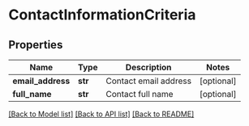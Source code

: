 # ContactInformationCriteria

## Properties
Name | Type | Description | Notes
------------ | ------------- | ------------- | -------------
**email_address** | **str** | Contact email address | [optional] 
**full_name** | **str** | Contact full name | [optional] 

[[Back to Model list]](../README.md#documentation-for-models) [[Back to API list]](../README.md#documentation-for-api-endpoints) [[Back to README]](../README.md)


